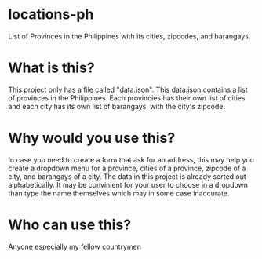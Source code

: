 # locations-ph
List of Provinces in the Philippines with its cities, zipcodes, and barangays.

# What is this?
This project only has a file called "data.json". This data.json contains a list of provinces in the Philippines. Each provincies has their own list of cities and each city has its own list of barangays, with the city's zipcode.

# Why would you use this?
In case you need to create a form that ask for an address, this may help you create a dropdown menu for a province, cities of a province, zipcode of a city, and barangays of a city. The data in this project is already sorted out alphabetically. It may be convinient for your user to choose in a dropdown than type the name themselves which may in some case inaccurate.

# Who can use this?
Anyone especially my fellow countrymen
